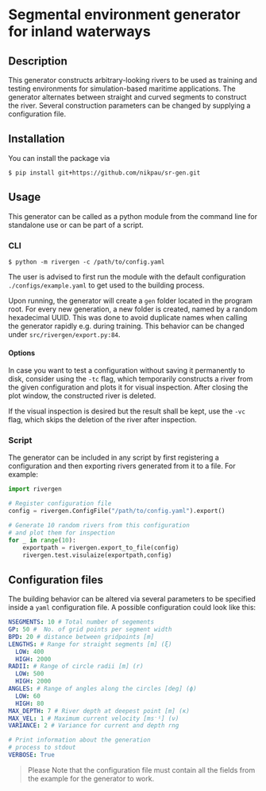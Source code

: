 # Segmental environment generator for inland waterways

## Description

This generator constructs arbitrary-looking rivers to be used as training and testing environments for simulation-based maritime applications. The generator alternates between straight and curved segments to construct the river. Several construction parameters can be changed by supplying a configuration file.

## Installation

You can install the package via

```console
$ pip install git+https://github.com/nikpau/sr-gen.git
```

## Usage

This generator can be called as a python module from the command line for standalone use or can be part of a script.

### CLI
```console
$ python -m rivergen -c /path/to/config.yaml
```
The user is advised to first run the module with the default configuration `./configs/example.yaml` to get used to the building process.

Upon running, the generator will create a `gen` folder located in the program root. For every new generation, a new folder is created, named by a random hexadecimal UUID. This was done to avoid duplicate names when calling the generator rapidly e.g. during training. This behavior can be changed under `src/rivergen/export.py:84`.

#### Options

In case you want to test a configuration without saving it permanently to disk, consider using the `-tc` flag, which temporarily constructs a river from the given configuration and plots it for visual inspection. After closing the plot window, the constructed river is deleted.

If the visual inspection is desired but the result shall be kept, use the `-vc` flag, which skips the deletion of the river after inspection.

### Script

The generator can be included in any script by first registering a configuration and then exporting rivers generated from it to a file. For example:

```python
import rivergen

# Register configuration file
config = rivergen.ConfigFile("/path/to/config.yaml").export()

# Generate 10 random rivers from this configuration
# and plot them for inspection
for _ in range(10):
    exportpath = rivergen.export_to_file(config)
    rivergen.test.visulaize(exportpath,config)


```

## Configuration files

The building behavior can be altered via several parameters to be specified inside a `yaml` configuration file. A possible configuration could look like this:

```yaml
NSEGMENTS: 10 # Total number of segements
GP: 50 #  No. of grid points per segment width
BPD: 20 # distance between gridpoints [m]
LENGTHS: # Range for straight segments [m] (ξ)
  LOW: 400
  HIGH: 2000
RADII: # Range of circle radii [m] (r)
  LOW: 500
  HIGH: 2000
ANGLES: # Range of angles along the circles [deg] (ϕ)
  LOW: 60
  HIGH: 80
MAX_DEPTH: 7 # River depth at deepest point [m] (κ)
MAX_VEL: 1 # Maximum current velocity [ms⁻¹] (ν)
VARIANCE: 2 # Variance for current and depth rng

# Print information about the generation 
# process to stdout
VERBOSE: True
```
> Please Note that the configuration file must contain all the fields from the example for the generator to work.